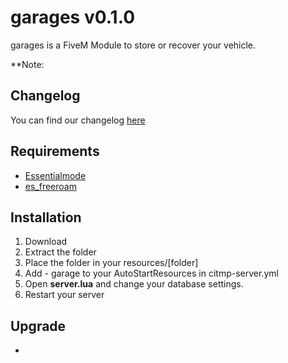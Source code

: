 # garages v0.1.0

garages is a FiveM Module to store or recover your vehicle.

 **Note:

## Changelog
You can find our changelog [here](CHANGELOG.md)

## Requirements
- [Essentialmode](https://github.com/FiveM-Scripts/essentialmode)
- [es_freeroam](https://github.com/FiveM-Scripts/es_freeroam)

## Installation
1. Download
2. Extract the folder
3. Place the folder in your resources/[folder]
4. Add - garage to your AutoStartResources in citmp-server.yml
5. Open **server.lua** and change your database settings.
6. Restart your server

## Upgrade
- 